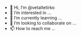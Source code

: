 - 👋 Hi, I’m @vetaltetirko
- 👀 I’m interested in ...
- 🌱 I’m currently learning ...
- 💞️ I’m looking to collaborate on ...
- 📫 How to reach me ...

<!---
vetaltetirko/vetaltetirko is a ✨ special ✨ repository because its `README.md` (this file) appears on your GitHub profile.
You can click the Preview link to take a look at your changes.
--->
